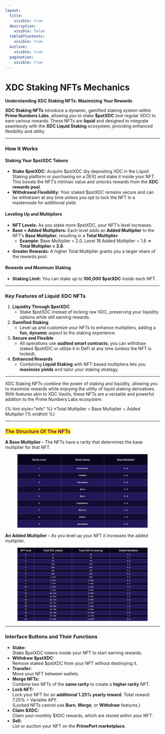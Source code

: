 ```yaml
---
layout:
  title:
    visible: true
  description:
    visible: false
  tableOfContents:
    visible: true
  outline:
    visible: true
  pagination:
    visible: true
---
```


# XDC Staking NFTs Mechanics

**Understanding XDC Staking NFTs: Maximizing Your Rewards**

**XDC Staking NFTs** introduce a dynamic, gamified staking system within **Prime Numbers Labs**, allowing you to stake **$pstXDC** (not regular XDC) to earn various rewards. These NFTs are **liquid** and designed to integrate seamlessly with the **XDC Liquid Staking** ecosystem, providing enhanced flexibility and utility.

***

### How It Works

#### Staking Your $pstXDC Tokens

* **Stake $pstXDC:** Acquire $pstXDC (by depositing XDC in the Liquid Staking platform or purchasing on a DEX) and stake it inside your NFT. This boosts the NFT’s intrinsic value and unlocks rewards from the **XDC rewards pool**.
* **Withdrawal Flexibility:** Your staked $pstXDC remains secure and can be withdrawn at any time unless you opt to lock the NFT in a masternode for additional yield.

#### Leveling Up and Multipliers

* **NFT Levels:** As you stake more $pstXDC, your NFT’s level increases.
* **Base + Added Multipliers:** Each level adds an **Added Multiplier** to the NFT’s **Base Multiplier**, resulting in a **Total Multiplier**.
  * **Example:** Base Multiplier = 2.0, Level 18 Added Multiplier = 1.8 ⇒ **Total Multiplier = 3.8**.
* **Greater Rewards:** A higher Total Multiplier grants you a larger share of the rewards pool.

#### Rewards and Maximum Staking

* **Staking Limit:** You can stake up to **100,000 $pstXDC** inside each NFT.

***

### Key Features of Liquid XDC NFTs

1. **Liquidity Through $pstXDC**
   * Stake $pstXDC instead of locking raw XDC, preserving your liquidity options while still earning rewards.
2. **Gamified Staking**
   * Level up and customize your NFTs to enhance multipliers, adding a **fun, dynamic** aspect to the staking experience.
3. **Secure and Flexible**
   * All operations use **audited smart contracts**; you can withdraw staked $pstXDC or utilize it in DeFi at any time (unless the NFT is locked).
4. **Enhanced Rewards**
   * Combining **Liquid Staking** with NFT-based multipliers lets you **maximize yields** and tailor your staking strategy.

***

XDC Staking NFTs combine the power of staking and liquidity, allowing you to maximize rewards while enjoying the utility of liquid staking derivatives. With features akin to XDC Vaults, these NFTs are a versatile and powerful addition to the Prime Numbers Labs ecosystem.

{% hint style="info" %}
\*Total Multiplier = Base Multiplier + Added Multiplier
{% endhint %}

***

### <mark style="color:purple;">The Structure Of The NFTs</mark>

**A Base Multiplier -** The NFTs have a rarity that determines the base multiplier for that NFT.

<figure><img src="../../../.gitbook/assets/BaseMultiplierXDC (4).jpg" alt=""><figcaption></figcaption></figure>

**An Added Multiplier -** As you level up your NFT it increases the added multiplier.

<figure><img src="../../../.gitbook/assets/AddedMultiplierXDC (2).jpg" alt=""><figcaption></figcaption></figure>

***

### Interface Buttons and Their Functions

* **Stake:**\
  Stake $pstXDC tokens inside your NFT to start earning rewards.
* **Withdraw $pstXDC:**\
  Remove staked $pstXDC from your NFT without destroying it.
* **Transfer:**\
  Move your NFT between wallets.
* **Merge NFTs:**\
  Combine two NFTs of the **same rarity** to create a **higher rarity** NFT.
* **Lock NFT:**\
  Lock your NFT for an **additional 1.25% yearly reward**. Total reward: 7.25% + Variable APY. \
  (Locked NFTs cannot use **Burn**, **Merge**, or **Withdraw** features.)
* **Claim $XDC:**\
  Claim your monthly $XDC rewards, which are stored within your NFT.
* **Sell:**\
  List or auction your NFT on the **PrimePort marketplace**.

###
